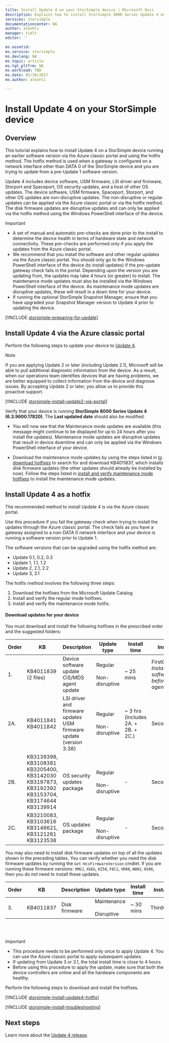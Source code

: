 ```yaml
---
title: Install Update 4 on your StorSimple device | Microsoft Docs
description: Explains how to install StorSimple 8000 Series Update 4 on your StorSimple 8000 series device.
services: storsimple
documentationcenter: NA
author: alkohli
manager: timlt
editor: ''

ms.assetid: 
ms.service: storsimple
ms.devlang: NA
ms.topic: article
ms.tgt_pltfrm: NA
ms.workload: TBD
ms.date: 05/30/2017
ms.author: alkohli

---
```

# Install Update 4 on your StorSimple device

## Overview

This tutorial explains how to install Update 4 on a StorSimple device running an earlier software version via the Azure classic portal and using the hotfix method. The hotfix method is used when a gateway is configured on a network interface other than DATA 0 of the StorSimple device and you are trying to update from a pre-Update 1 software version.

Update 4 includes device software, USM firmware, LSI driver and firmware, Storport and Spaceport, OS security updates, and a host of other OS updates.  The device software, USM firmware, Spaceport, Storport, and other OS updates are non-disruptive updates. The non-disruptive or regular updates can be applied via the Azure classic portal or via the hotfix method. The disk firmware updates are disruptive updates and can only be applied via the hotfix method using the Windows PowerShell interface of the device. 

> [!IMPORTANT]
> * A set of manual and automatic pre-checks are done prior to the install to determine the device health in terms of hardware state and network connectivity. These pre-checks are performed only if you apply the updates from the Azure classic portal.
> * We recommend that you install the software and other regular updates via the Azure classic portal. You should only go to the Windows PowerShell interface of the device (to install updates) if the pre-update gateway check fails in the portal. Depending upon the version you are updating from, the updates may take 4 hours (or greater) to install. The maintenance mode updates must also be installed via the Windows PowerShell interface of the device. As maintenance mode updates are disruptive updates, these will result in a down time for your device.
> * If running the optional StorSimple Snapshot Manager, ensure that you have upgraded your Snapshot Manager version to Update 4 prior to updating the device.


[!INCLUDE [storsimple-preparing-for-update](../../includes/storsimple-preparing-for-updates.md)]

## Install Update 4 via the Azure classic portal
Perform the following steps to update your device to [Update 4](storsimple-update4-release-notes.md).

> [!NOTE]
> If you are applying Update 2 or later (including Update 2.1), Microsoft will be able to pull additional diagnostic information from the device. As a result, when our operations team identifies devices that are having problems, we are better equipped to collect information from the device and diagnose issues. By accepting Update 2 or later, you allow us to provide this proactive support. 

[!INCLUDE [storsimple-install-update2-via-portal](../../includes/storsimple-install-update2-via-portal.md)]

Verify that your device is running **StorSimple 8000 Series Update 4 (6.3.9600.17820)**. The **Last updated date** should also be modified. 

* You will now see that the Maintenance mode updates are available (this message might continue to be displayed for up to 24 hours after you install the updates). Maintenance mode updates are disruptive updates that result in device downtime and can only be applied via the Windows PowerShell interface of your device.
 
* Download the maintenance mode updates by using the steps listed in [to download hotfixes](#to-download-hotfixes) to search for and download KB4011837, which installs disk firmware updates (the other updates should already be installed by now). Follow the steps listed in [install and verify maintenance mode hotfixes](#to-install-and-verify-maintenance-mode-hotfixes) to install the maintenance mode updates. 

## Install Update 4 as a hotfix
The recommended method to install Update 4 is via the Azure classic portal.

Use this procedure if you fail the gateway check when trying to install the updates through the Azure classic portal. The check fails as you have a gateway assigned to a non-DATA 0 network interface and your device is running a software version prior to Update 1.

The software versions that can be upgraded using the hotfix method are:

* Update 0.1, 0.2, 0.3
* Update 1, 1.1, 1.2
* Update 2, 2.1, 2.2
* Update 3, 3.1 


The hotfix method involves the following three steps:

1. Download the hotfixes from the Microsoft Update Catalog.
2. Install and verify the regular mode hotfixes.
3. Install and verify the maintenance mode hotfix.

#### Download updates for your device

You must download and install the following hotfixes in the prescribed order and the suggested folders:

| Order | KB | Description | Update type | Install time |Install in folder|
| --- | --- | --- | --- | --- | --- |
| 1. |KB4011839 <br> (2 files) |Device software update <br> CiS/MDS agent update |Regular <br></br>Non-disruptive |~ 25 mins |FirstOrderUpdate <br> _Install device software update before Cis/MDS agent update_|
| 2A. |KB4011841 <br> KB4011842 |LSI driver and firmware updates <br> USM firmware update (version 3.38) |Regular <br></br>Non-disruptive |~ 3 hrs <br> (includes 2A. + 2B. + 2C.)|SecondOrderUpdate|
| 2B. |KB3139398, KB3108381 <br> KB3205400, KB3142030 <br> KB3197873, KB3192392  <br> KB3153704, KB3174644 <br> KB3139914  |OS security updates package |Regular <br></br>Non-disruptive |- |SecondOrderUpdate|
| 2C. |KB3210083, KB3103616 <br> KB3146621, KB3121261 <br> KB3123538 |OS updates package |Regular <br></br>Non-disruptive |- |SecondOrderUpdate|

You may also need to install disk firmware updates on top of all the updates shown in the preceding tables. You can verify whether you need the disk firmware updates by running the `Get-HcsFirmwareVersion` cmdlet. If you are running these firmware versions: `XMGJ`, `XGEG`, `KZ50`, `F6C2`, `VR08`, `N002`, `0106`, then you do not need to install these updates.

| Order | KB | Description | Update type | Install time | Install in folder|
| --- | --- | --- | --- | --- | --- |
| 3. |KB4011837 |Disk firmware |Maintenance <br></br>Disruptive |~ 30 mins | ThirdOrderUpdate |

<br></br>

> [!IMPORTANT]
> * This procedure needs to be performed only once to apply Update 4. You can use the Azure classic portal to apply subsequent updates.
> * If updating from Update 3 or 3.1, the total install time is close to 4 hours.
> * Before using this procedure to apply the update, make sure that both the device controllers are online and all the hardware components are healthy.

Perform the following steps to download and install the hotfixes.

[!INCLUDE [storsimple-install-update4-hotfix](../../includes/storsimple-install-update4-hotfix.md)]

[!INCLUDE [storsimple-install-troubleshooting](../../includes/storsimple-install-troubleshooting.md)]

## Next steps
Learn more about the [Update 4 release](storsimple-update4-release-notes.md).

